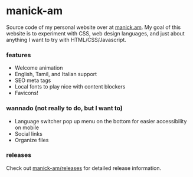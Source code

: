 # manick-am

Source code of my personal website over at [manick.am](https://manick.am/). My goal of this website is to experiment with CSS, web design languages, and just about anything I want to try with HTML/CSS/Javascript. 

### features

-  Welcome animation
-  English, Tamil, and Italian support
-  SEO meta tags
-  Local fonts to play nice with content blockers
-  Favicons!

### wannado (not really to do, but I want to)

-  Language switcher pop up menu on the bottom for easier accessibility on mobile
-  Social links
-  Organize files

### releases

Check out [manick-am/releases](https://github.com/drpayyne/manick-am/releases) for detailed release information.
